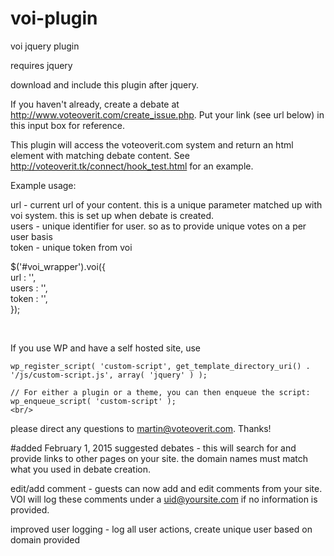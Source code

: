 voi-plugin
==========

voi jquery plugin

requires jquery

download and include this plugin after jquery.

If you haven't already, create a debate at http://www.voteoverit.com/create_issue.php. Put your link (see url below) in this input box for reference.<br/>

This plugin will access the voteoverit.com system and return an html element with matching debate content. See http://voteoverit.tk/connect/hook_test.html for an example.<br/>


Example usage:

<div id="voi_wrapper">

</div>

url - current url of your content. this is a unique parameter matched up with voi system. this is set up when debate is created. <br/>
users - unique identifier for user. so as to provide unique votes on a per user basis<br/>
token - unique token from voi<br/>

$('#voi_wrapper').voi({<br/>
    	url       : '',<br/>
    	users       : '',<br/>
    	token  : '', <br />
	});

<br/>

If you use WP and have a self hosted site, use <br/>

    wp_register_script( 'custom-script', get_template_directory_uri() . '/js/custom-script.js', array( 'jquery' ) );
 
    // For either a plugin or a theme, you can then enqueue the script:
    wp_enqueue_script( 'custom-script' );
    <br/>
    
please direct any questions to martin@voteoverit.com. Thanks!

#added February 1, 2015
suggested debates - this will search for and provide links to other pages on your site. the domain names must match what you used in debate creation. 

edit/add comment - guests can now add and edit comments from your site. VOI will log these comments under a uid@yoursite.com if no information is provided.

improved user logging - log all user actions, create unique user based on domain provided
